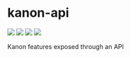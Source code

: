 # kanon-api

<a href="https://codecov.io/gh/legau/kanon-api/branch/master"> <img src="https://codecov.io/gh/legau/kanon-api/branch/master/graph/badge.svg"></a>
<a href="https://github.com/legau/kanon-api/actions"> <img src="https://github.com/legau/kanon-api/workflows/CI/badge.svg"></a>
<a href="https://www.python.org/downloads/release/python-392/"> <img src="https://shields.io/badge/python-v3.9-blue"></a>
<a href="https://pypi.org/project/kanonpy/"> <img src="https://img.shields.io/pypi/v/kanonpy?color=blue&label=kanon&logoColor=white"></a>

Kanon features exposed through an API
